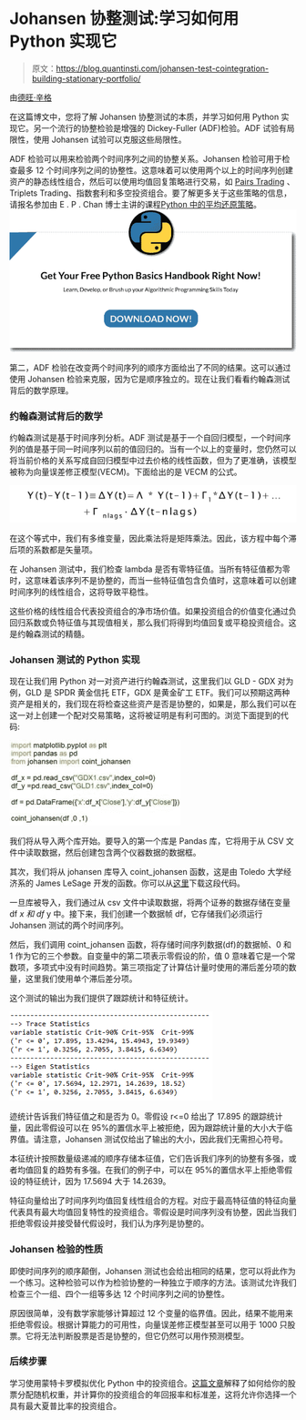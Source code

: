 # Johansen 协整测试:学习如何用 Python 实现它

> 原文：<https://blog.quantinsti.com/johansen-test-cointegration-building-stationary-portfolio/>

由[德旺·辛格](https://www.linkedin.com/in/devang-singh-2402882b/)

在这篇博文中，您将了解 Johansen 协整测试的本质，并学习如何用 Python 实现它。另一个流行的协整检验是增强的 Dickey-Fuller (ADF)检验。ADF 试验有局限性，使用 Johansen 试验可以克服这些局限性。

ADF 检验可以用来检验两个时间序列之间的协整关系。Johansen 检验可用于检查最多 12 个时间序列之间的协整性。这意味着可以使用两个以上的时间序列创建资产的静态线性组合，然后可以使用均值回复策略进行交易，如 [Pairs Trading](https://blog.quantinsti.com/pair-trading-strategy-excel-model/) 、Triplets Trading、指数套利和多空投资组合。要了解更多关于这些策略的信息，请报名参加由 E . P . Chan 博士主讲的课程[Python 中的平均还原策略](https://quantra.quantinsti.com/course/python-mean-reversion-strategies-ernest-chan)。
[![Python Handbook Basics](img/740388889e6405dfac04c53fbf13b051.png)](https://www.quantinsti.com/python-basics-handbook) 

第二，ADF 检验在改变两个时间序列的顺序方面给出了不同的结果。这可以通过使用 Johansen 检验来克服，因为它是顺序独立的。现在让我们看看约翰森测试背后的数学原理。

### 约翰森测试背后的数学

约翰森测试是基于时间序列分析。ADF 测试是基于一个自回归模型，一个时间序列的值是基于同一时间序列以前的值回归的。当有一个以上的变量时，您仍然可以将当前价格的关系写成自回归模型中过去价格的线性函数，但为了更准确，该模型被称为向量误差修正模型(VECM)。下面给出的是 VECM 的公式。

![equation for VECM](img/41183cd799d8685469302f3365712a5e.png)

在这个等式中，我们有多维变量，因此乘法将是矩阵乘法。因此，该方程中每个滞后项的系数都是矢量项。

在 Johansen 测试中，我们检查 lambda 是否有零特征值。当所有特征值都为零时，这意味着该序列不是协整的，而当一些特征值包含负值时，这意味着可以创建时间序列的线性组合，这将导致平稳性。

这些价格的线性组合代表投资组合的净市场价值。如果投资组合的价值变化通过负回归系数或负特征值与其现值相关，那么我们将得到均值回复或平稳投资组合。这是约翰森测试的精髓。

### Johansen 测试的 Python 实现

现在让我们用 Python 对一对资产进行约翰森测试，这里我们以 GLD - GDX 对为例，GLD 是 SPDR 黄金信托 ETF，GDX 是黄金矿工 ETF。我们可以预期这两种资产是相关的，我们现在将检查这些资产是否是协整的，如果是，那么我们可以在这一对上创建一个配对交易策略，这将被证明是有利可图的。浏览下面提到的代码:

![assets cointegrated code](img/9d40ba458936e62e5627caa3ae031333.png)

我们将从导入两个库开始。要导入的第一个库是 Pandas 库，它将用于从 CSV 文件中读取数据，然后创建包含两个仪器数据的数据框。

其次，我们将从 johansen 库导入 coint_johansen 函数，这是由 Toledo 大学经济系的 James LeSage 开发的函数。你可以从[这里](https://searchcode.com/codesearch/view/88477497/)下载这段代码。

一旦库被导入，我们通过从 csv 文件中读取数据，将两个证券的数据存储在变量 df *x 和 df* y 中。接下来，我们创建一个数据帧 df，它存储我们必须运行 Johansen 测试的两个时间序列。

然后，我们调用 coint_johansen 函数，将存储时间序列数据(df)的数据帧、0 和 1 作为它的三个参数。自变量中的第二项表示零假设的阶，值 0 意味着它是一个常数项，多项式中没有时间趋势。第三项指定了计算估计量时使用的滞后差分项的数量，这里我们使用单个滞后差分项。

这个测试的输出为我们提供了跟踪统计和特征统计。

![eigen statistics](img/e1763d2baffa37a73aa7baf322340a19.png)

迹统计告诉我们特征值之和是否为 0。零假设 r<=0 给出了 17.895 的跟踪统计量，因此零假设可以在 95%的置信水平上被拒绝，因为跟踪统计量的大小大于临界值。请注意，Johansen 测试仅给出了输出的大小，因此我们无需担心符号。

本征统计按照数量级递减的顺序存储本征值，它们告诉我们序列的协整有多强，或者均值回复的趋势有多强。在我们的例子中，可以在 95%的置信水平上拒绝零假设的特征统计，因为 17.5694 大于 14.2639。

特征向量给出了时间序列均值回复线性组合的方程。对应于最高特征值的特征向量代表具有最大均值回复特性的投资组合。零假设是时间序列没有协整，因此当我们拒绝零假设并接受替代假设时，我们认为序列是协整的。

### Johansen 检验的性质

即使时间序列的顺序颠倒，Johansen 测试也会给出相同的结果，您可以将此作为一个练习。这种检验可以作为检验协整的一种独立于顺序的方法。该测试允许我们检查三个一组、四个一组等多达 12 个时间序列之间的协整性。

原因很简单，没有数学家能够计算超过 12 个变量的临界值。因此，结果不能用来拒绝零假设。根据计算能力的可用性，向量误差修正模型甚至可以用于 1000 只股票。它将无法判断股票是否是协整的，但它仍然可以用作预测模型。

### 后续步骤

学习使用蒙特卡罗模拟优化 Python 中的投资组合。[这篇文章](https://blog.quantinsti.com/portfolio-optimization-maximum-return-risk-ratio-python/)解释了如何给你的股票分配随机权重，并计算你的投资组合的年回报率和标准差，这将允许你选择一个具有最大夏普比率的投资组合。